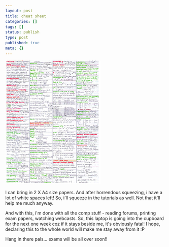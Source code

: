 ```yaml
---
layout: post
title: cheat sheet
categories: []
tags: []
status: publish
type: post
published: true
meta: {}
---
```

![](/img/cheatsheet089765436789.jpg)

I can bring in 2 X A4 size papers. And after horrendous squeezing, i have a lot of white spaces left! So, i'll squeeze in the tutorials as well. Not that it'll help me much anyway.

And with this, i'm done with all the comp stuff - reading forums, printing exam papers, watching webcasts. So, this laptop is going into the cupboard for the next one week coz if it stays beside me, it's obviously fatal! I hope, declaring this to the whole world will make me stay away from it :P

Hang in there pals... exams will be all over soon!!
